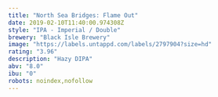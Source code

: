 ```yaml
---
title: "North Sea Bridges: Flame Out"
date: 2019-02-10T11:40:00.974308Z
style: "IPA - Imperial / Double"
brewery: "Black Isle Brewery"
image: "https://labels.untappd.com/labels/2797904?size=hd"
rating: "3.96"
description: "Hazy DIPA"
abv: "8.0"
ibu: "0"
robots: noindex,nofollow
---
```


